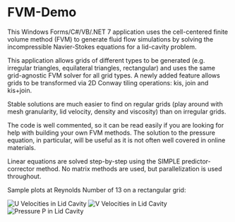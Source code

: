 # FVM-Demo

This Windows Forms/C#/VB/.NET 7 application uses the cell-centered finite volume method (FVM) to generate fluid flow simulations by solving the
incompressible Navier-Stokes equations for a lid-cavity problem. 

This application allows grids of different types to be generated (e.g. irregular triangles, equilateral triangles, rectangular) and uses the
same grid-agnostic FVM solver for all grid types. A newly added feature allows grids to be transformed via 2D Conway tiling operations: kis, join and kis+join.

Stable solutions are much easier to find on regular grids (play around with mesh granularity, lid velocity, density and viscosity) than on irregular grids.

The code is well commented, so it can be read easily if you are looking for help with building your own FVM methods. The solution to the pressure equation,
in particular, will be useful as it is not often well covered in online materials.

Linear equations are solved step-by-step using the SIMPLE predictor-corrector method. No matrix methods are used, but parallelization is used throughout.

Sample plots at Reynolds Number of 13 on a rectangular grid:

![U Velocities in Lid Cavity](https://github.com/Nikkinoodl/FVM-Demo/assets/17559271/55ee06b7-09a9-4526-bea6-4aaf07aa5d4a)
![V Velocities in Lid Cavity](https://github.com/Nikkinoodl/FVM-Demo/assets/17559271/1dbb9406-d9cd-4190-ac24-79baf3a1748b)
![Pressure P in Lid Cavity](https://github.com/Nikkinoodl/FVM-Demo/assets/17559271/67d74387-dee0-4cfe-9a21-8a02535ea52d)
